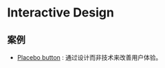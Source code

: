 # Interactive	Design

## 案例 

* [Placebo button](https://i.imgur.com/p9SaC20.jpg) : 通过设计而非技术来改善用户体验。